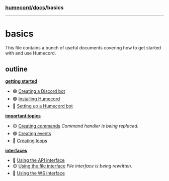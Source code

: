 ### [humecord](../..)/[docs](../README.md)/basics

---
# basics

This file contains a bunch of useful documents covering how to get started with and use Humecord.

## outline

<u>**getting started**</u>
* 🟢 [Creating a Discord bot](./create_bot.md)
* 🟢 [Installing Humecord](./install_humecord.md)
* 🔴 [Setting up a Humecord bot](./setup_humecord_bot.md)

<u>**important topics**</u>
* 🟡 [Creating commands](./commands.md) *Command handler is being replaced.*
* 🟢 [Creating events](./events.md)
* 🔴 [Creating loops](./loops.md)

<u>**interfaces**</u>
* 🔴 [Using the API interface](./api.md)
* 🟡 [Using the file interface](./files.md) *File interface is being rewritten.*
* 🔴 [Using the WS interface](./ws.md)